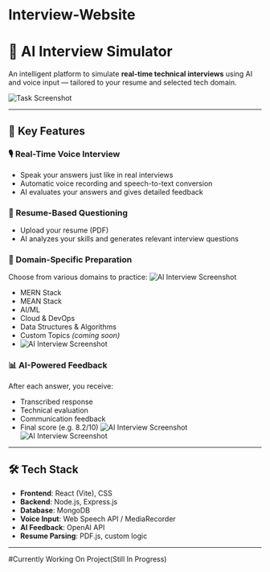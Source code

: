 # Interview-Website
# 🤖 AI Interview Simulator

An intelligent platform to simulate **real-time technical interviews** using AI and voice input — tailored to your resume and selected tech domain.

![Task Screenshot](./Frontend/public/1.png)


---

## 🌟 Key Features

### 🎙️ Real-Time Voice Interview
- Speak your answers just like in real interviews
- Automatic voice recording and speech-to-text conversion
- AI evaluates your answers and gives detailed feedback

### 📂 Resume-Based Questioning
- Upload your resume (PDF)
- AI analyzes your skills and generates relevant interview questions

### 🧪 Domain-Specific Preparation
Choose from various domains to practice:
![AI Interview Screenshot](./Frontend/src/assets/ss/s6.png)
- MERN Stack  
- MEAN Stack  
- AI/ML  
- Cloud & DevOps  
- Data Structures & Algorithms  
- Custom Topics *(coming soon)*
- ![AI Interview Screenshot](./Frontend/src/assets/ss/s5.png)

### 📊 AI-Powered Feedback
After each answer, you receive:
- Transcribed response  
- Technical evaluation  
- Communication feedback  
- Final score (e.g. 8.2/10)
![AI Interview Screenshot](./Frontend/src/assets/ss/s4.png)
![AI Interview Screenshot](./Frontend/src/assets/ss/s2.png)
---

## 🛠 Tech Stack

- **Frontend**: React (Vite), CSS
- **Backend**: Node.js, Express.js
- **Database**: MongoDB
- **Voice Input**: Web Speech API / MediaRecorder
- **AI Feedback**: OpenAI API
- **Resume Parsing**: PDF.js, custom logic

---
#Currently Working On Project(Still In Progress)


